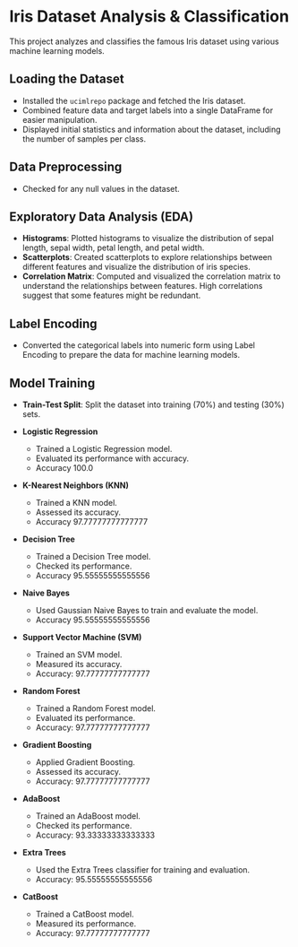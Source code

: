 # Iris Dataset Analysis & Classification

This project analyzes and classifies the famous Iris dataset using various machine learning models.

## Loading the Dataset

- Installed the `ucimlrepo` package and fetched the Iris dataset.
- Combined feature data and target labels into a single DataFrame for easier manipulation.
- Displayed initial statistics and information about the dataset, including the number of samples per class.

## Data Preprocessing

- Checked for any null values in the dataset.

## Exploratory Data Analysis (EDA)

- **Histograms**: Plotted histograms to visualize the distribution of sepal length, sepal width, petal length, and petal width.
- **Scatterplots**: Created scatterplots to explore relationships between different features and visualize the distribution of iris species.
- **Correlation Matrix**: Computed and visualized the correlation matrix to understand the relationships between features. High correlations suggest that some features might be redundant.

## Label Encoding

- Converted the categorical labels into numeric form using Label Encoding to prepare the data for machine learning models.

## Model Training

- **Train-Test Split**: Split the dataset into training (70%) and testing (30%) sets.

- **Logistic Regression**
  - Trained a Logistic Regression model.
  - Evaluated its performance with accuracy.
  - Accuracy 100.0

- **K-Nearest Neighbors (KNN)**
  - Trained a KNN model.
  - Assessed its accuracy.
  - Accuracy 97.77777777777777

- **Decision Tree**
  - Trained a Decision Tree model.
  - Checked its performance.
  - Accuracy 95.55555555555556

- **Naive Bayes**
  - Used Gaussian Naive Bayes to train and evaluate the model.
  - Accuracy 95.55555555555556

- **Support Vector Machine (SVM)**
  - Trained an SVM model.
  - Measured its accuracy.
  - Accuracy: 97.77777777777777

- **Random Forest**
  - Trained a Random Forest model.
  - Evaluated its performance.
  - Accuracy: 97.77777777777777

- **Gradient Boosting**
  - Applied Gradient Boosting.
  - Assessed its accuracy.
  - Accuracy: 97.77777777777777

- **AdaBoost**
  - Trained an AdaBoost model.
  - Checked its performance.
  - Accuracy: 93.33333333333333

- **Extra Trees**
  - Used the Extra Trees classifier for training and evaluation.
  - Accuracy: 95.55555555555556

- **CatBoost**
  - Trained a CatBoost model.
  - Measured its performance.
  - Accuracy: 97.77777777777777
